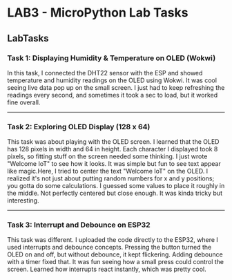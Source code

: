 # LAB3 - MicroPython Lab Tasks

## LabTasks

### Task 1: Displaying Humidity & Temperature on OLED (Wokwi)
In this task, I connected the DHT22 sensor with the ESP and showed temperature and humidity readings on the OLED using Wokwi. It was cool seeing live data pop up on the small screen. I just had to keep refreshing the readings every second, and sometimes it took a sec to load, but it worked fine overall.

---

### Task 2: Exploring OLED Display (128 x 64)
This task was about playing with the OLED screen. I learned that the OLED has 128 pixels in width and 64 in height. Each character I displayed took 8 pixels, so fitting stuff on the screen needed some thinking. I just wrote "Welcome IoT" to see how it looks. It was simple but fun to see text appear like magic.Here, I tried to center the text "Welcome IoT" on the OLED. I realized it's not just about putting random numbers for x and y positions; you gotta do some calculations. I guessed some values to place it roughly in the middle. Not perfectly centered but close enough. It was kinda tricky but interesting.

---

### Task 3: Interrupt and Debounce on ESP32
This task was different. I uploaded the code directly to the ESP32, where I used interrupts and debounce concepts. Pressing the button turned the OLED on and off, but without debounce, it kept flickering. Adding debounce with a timer fixed that. It was fun seeing how a small press could control the screen. Learned how interrupts react instantly, which was pretty cool.
